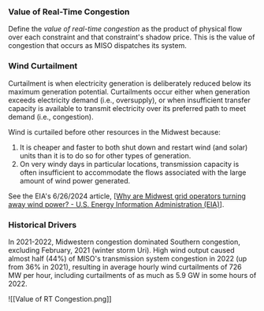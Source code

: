 ### Value of Real-Time Congestion
Define the *value of real-time congestion* as the product of physical flow over each constraint and that constraint's shadow price. This is the value of congestion that occurs as MISO dispatches its system.

### Wind Curtailment
Curtailment is when electricity generation is deliberately reduced below its maximum generation potential. Curtailments occur either when generation exceeds electricity demand (i.e., oversupply), or when insufficient transfer capacity is available to transmit electricity over its preferred path to meet demand (i.e., congestion).

Wind is curtailed before other resources in the Midwest because:
1. It is cheaper and faster to both shut down and restart wind (and solar) units than it is to do so for other types of generation.
2. On very windy days in particular locations, transmission capacity is often insufficient to accommodate the flows associated with the large amount of wind power generated.

See the EIA's 6/26/2024 article, [[Why are Midwest grid operators turning away wind power? - U.S. Energy Information Administration (EIA)](https://www.eia.gov/todayinenergy/detail.php?id=62406)].

### Historical Drivers
In 2021-2022, Midwestern congestion dominated Southern congestion, excluding February, 2021 (winter storm Uri). High wind output caused almost half (44%) of MISO's transmission system congestion in 2022 (up from 36% in 2021), resulting in average hourly wind curtailments of 726 MW per hour, including curtailments of as much as 5.9 GW in some hours of 2022.

![[Value of RT Congestion.png]]